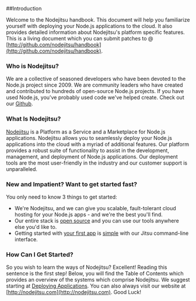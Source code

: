 ##Introduction

Welcome to the Nodejitsu handbook. This document will help you familiarize yourself with deploying your Node.js applications to the cloud. It also provides detailed information about Nodejitsu's platform specific features. This is a living document which you can submit patches to @ [http://github.com/nodejitsu/handbook](http://github.com/nodejitsu/handbook).

### Who is Nodejitsu?

We are a collective of seasoned developers who have been devoted to the Node.js project since 2009. We are community leaders who have created and contributed to hundreds of open-source Node.js projects. If you have used Node.js, you've probably used code we've helped create. Check out our [Github](http://github.com/nodejitsu).

### What Is Nodejitsu?

[Nodejitsu](http://nodejitsu.com/) is a Platform as a Service and a Marketplace for Node.js applications. Nodejitsu allows you to seamlessly deploy your Node.js applications into the cloud with a myriad of additional features. Our platform provides a robust suite of functionality to assist in the development, management, and deployment of Node.js applications. Our deployment tools are the most user-friendly in the industry and our customer support is unparalleled. 

### New and Impatient?  Want to get started fast?

You only need to know 3 things to get started:

- We're Nodejitsu, and we can give you scalable, fault-tolerant cloud hosting for your Node.js apps - and we're the best you'll find.
- Our entire stack is [open source](http://github.com/nodejitsu) and you can use our tools anywhere else you'd like to.
- Getting started with [your first app](#Deploying_Applications) is [simple](#Using_The_Jitsu_Client) with our Jitsu command-line interface.

### How Can I Get Started?

So you wish to learn the ways of Nodejitsu? Excellent! Reading this sentence is the first step! Below, you will find the Table of Contents which provides an overview of the systems which comprise Nodejitsu. We suggest starting at [Deploying Applications](#Deploying_Applications). You can also always visit our website at [http://nodejitsu.com](http://nodejitsu.com). Good Luck!
